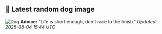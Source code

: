 ## 🐶 Latest random dog image
![Dog](https://images.dog.ceo/breeds/springer-english/n02102040_1976.jpg)
**Advice:** "Life is short enough, don't race to the finish."
*Updated: 2025-08-04 15:44 UTC*
